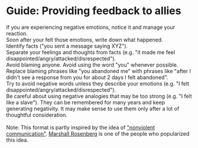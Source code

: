 # Guide: Providing feedback to allies

If you are experiencing negative emotions, notice it and manage your reaction.<br>
Soon after your felt those emotions, write down what happened.<br>
Identify facts ("you sent a message saying XYZ").<br>
Separate your feelings and thoughts from facts (e.g. "it made me feel disappointed/angry/attacked/disrespected").<br>
Avoid blaming anyone. Avoid using the word "you" whenever possible.<br>
Replace blaming phrases like "you abandoned me" with phrases like "after I didn't see a response from you for about 2 days I felt abandoned".<br>
Try to avoid negative words unless they describe your emotions (e.g. "I felt disappointed/angry/attacked/disrespected").<br>
Be careful about using negative analogies that may be too strong (e.g. "I felt like a slave"). They can be remembered for many years and keep generating negativity. It may make sense to use them only after a lot of thoughtful consideration.<br>
<br>
Note: This format is partly inspired by the idea of ["nonviolent communication"](https://en.wikipedia.org/wiki/Nonviolent_Communication). [Marshall Rosenberg](https://en.wikipedia.org/wiki/Marshall_Rosenberg) is one of the people who popularized this idea.<br>
